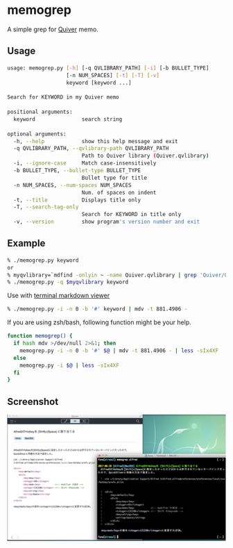 # memogrep
A simple grep for [Quiver](http://happenapps.com/#quiver) memo.

## Usage
```sh
usage: memogrep.py [-h] [-q QVLIBRARY_PATH] [-i] [-b BULLET_TYPE]
                   [-n NUM_SPACES] [-t] [-T] [-v]
                   keyword [keyword ...]

Search for KEYWORD in my Quiver memo

positional arguments:
  keyword               search string

optional arguments:
  -h, --help            show this help message and exit
  -q QVLIBRARY_PATH, --qvlibrary-path QVLIBRARY_PATH
                        Path to Quiver library (Quiver.qvlibrary)
  -i, --ignore-case     Match case-insensitively
  -b BULLET_TYPE, --bullet-type BULLET_TYPE
                        Bullet type for title
  -n NUM_SPACES, --num-spaces NUM_SPACES
                        Num. of spaces on indent
  -t, --title           Displays title only
  -T, --search-tag-only
                        Search for KEYWORD in title only
  -v, --version         show program's version number and exit
```

## Example
```sh
% ./memogrep.py keyword
or
% myqvlibrary=`mdfind -onlyin ~ -name Quiver.qvlibrary | grep 'Quiver/Quiver.qvlibrary'`
% ./memogrep.py -q $myqvlibrary keyword
```
Use with [terminal markdown viewer](https://github.com/axiros/terminal_markdown_viewer)
```sh
% ./memogrep.py -i -n 0 -b '#' keyword | mdv -t 881.4906 - 
```
If you are using zsh/bash, following function might be your help.
```sh
function memogrep() {
  if hash mdv >/dev/null 2>&1; then
    memogrep.py -i -n 0 -b '#' $@ | mdv -t 881.4906 - | less -sIx4XF
  else
    memogrep.py -i $@ | less -sIx4XF
  fi
}
```

## Screenshot
![screenshot](https://raw.githubusercontent.com/funasoul/memogrep/images/memogrep.png)
